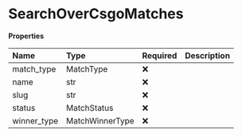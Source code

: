 # SearchOverCsgoMatches

**Properties**

| Name        | Type            | Required | Description |
| :---------- | :-------------- | :------- | :---------- |
| match_type  | MatchType       | ❌       |             |
| name        | str             | ❌       |             |
| slug        | str             | ❌       |             |
| status      | MatchStatus     | ❌       |             |
| winner_type | MatchWinnerType | ❌       |             |
